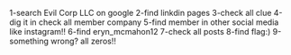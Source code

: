1-search Evil Corp LLC on google
2-find linkdin pages
3-check all clue
4-dig it in check all member company 
5-find member in other social media like instagram!!
6-find eryn_mcmahon12 
7-check all posts
8-find flag:)
9-something wrong? all zeros!!